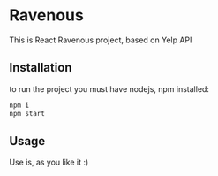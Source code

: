# Ravenous
This is React Ravenous project, based on Yelp API

## Installation
to run the project you must have nodejs, npm installed:

```bash
npm i
npm start
```
## Usage
Use is, as you like it :) 

